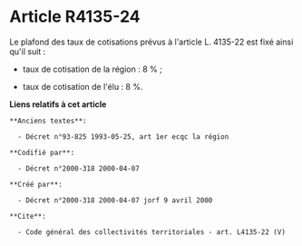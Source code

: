# Article R4135-24

Le plafond des taux de cotisations prévus à l'article L. 4135-22 est fixé ainsi qu'il suit :

- taux de cotisation de la région : 8 % ;

- taux de cotisation de l'élu : 8 %.

**Liens relatifs à cet article**

	**Anciens textes**:

	  - Décret n°93-825 1993-05-25, art 1er ecqc la région

	**Codifié par**:

	  - Décret n°2000-318 2000-04-07

	**Créé par**:

	  - Décret n°2000-318 2000-04-07 jorf 9 avril 2000

	**Cite**:

	  - Code général des collectivités territoriales - art. L4135-22 (V)
